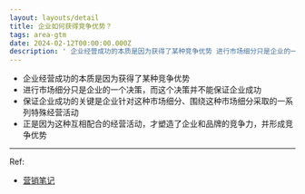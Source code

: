 ```yaml
---
layout: layouts/detail
title: 企业如何获得竞争优势？
tags: area-gtm
date: 2024-02-12T00:00:00.000Z
description: ' 企业经营成功的本质是因为获得了某种竞争优势 进行市场细分只是企业的一个决策，而这个决策并不能保证企业成功 保证企业成功的关键是企业针对这种市场细分、围绕这种市场细分采取的一系列特殊经营活动 正是因为这种互相配合的经营活动，才塑造了企业和品牌的竞争力，并形成竞争优势 Ref: &lt;a ... '
---
```

- 企业经营成功的本质是因为获得了某种竞争优势
- 进行市场细分只是企业的一个决策，而这个决策并不能保证企业成功
- 保证企业成功的关键是企业针对这种市场细分、围绕这种市场细分采取的一系列特殊经营活动
- 正是因为这种互相配合的经营活动，才塑造了企业和品牌的竞争力，并形成竞争优势

---

Ref:
- <a href="https://yd.qq.com/web/bookDetail/0fd322c0813ab705bg019599" target="_blank">营销笔记</a>
